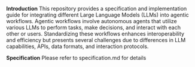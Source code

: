 **Introduction**
This repository provides a specification and implementation guide for integrating different Large Language Models (LLMs) into agentic workflows. 
Agentic workflows involve autonomous agents that utilize various LLMs to perform tasks, make decisions, and interact with each other or users. 
Standardizing these workflows enhances interoperability and efficiency but presents several challenges due to differences in LLM capabilities, APIs, data formats, and interaction protocols.

**Specification**
Please refer to specification.md for details




